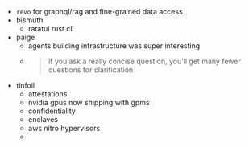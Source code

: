 - `revo` for graphql/rag and fine-grained data access
- bismuth
	- ratatui rust cli
- paige
	- agents building infrastructure was super interesting
	- > if you ask a really concise question, you'll get many fewer questions for clarification
- tinfoil
	- attestations
	- nvidia gpus now shipping with gpms
	- confidentiality
	- enclaves
	- aws nitro hypervisors
	-